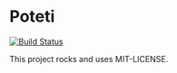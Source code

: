 # Poteti

[![Build Status](https://secure.travis-ci.org/hyoshida/poteti.png)](http://travis-ci.org/hyoshida/poteti)

This project rocks and uses MIT-LICENSE.
